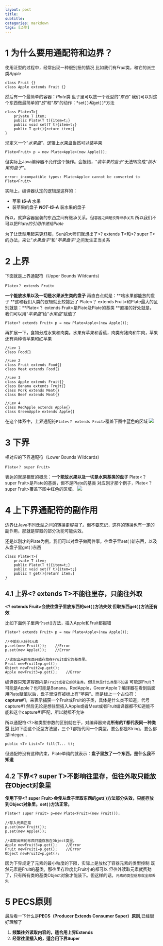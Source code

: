 ```yaml
---
layout: post
title: 
subtitle: 
categories: markdown
tags: [泛型]
---
```




# **1 为什么要用通配符和边界？**

使用泛型的过程中，经常出现一种很别扭的情况
比如我们有*Fruit*类，和它的派生类*Apple*
```
class Fruit {}
class Apple extends Fruit {}
```
然后有一个最简单的容器：*Plate*类
盘子里可以放一个泛型的“*东西*”
我们可以对这个东西做最简单的“*放*”和“*取*”的动作：*set( )*和*get( )*方法

```
class Plate<T>{
    private T item;
    public Plate(T t){item=t;}
    public void set(T t){item=t;}
    public T get(){return item;}
}

```
现定义一个“*水果盘*”，逻辑上水果盘当然可以装苹果
```
Plate<Fruit> p = new Plate<Apple>(new Apple());
```
但实际上Java编译器不允许这个操作。会报错，“*装苹果的盘子*”无法转换成“*装水果的盘子*”。

```
error: incompatible types: Plate<Apple> cannot be converted to Plate<Fruit>
```
实际上，编译器认定的逻辑是这样的：
*   苹果 ***IS-A*** 水果
*   装苹果的盘子 ***NOT-IS-A*** 装水果的盘子

所以，就算容器里装的东西之间有继承关系，但`容器之间是没有继承关系`
所以我们不可以把*Plate<Apple>*的引用传递给*Plate<Fruit>*

为了让泛型用起来更舒服，Sun的大师们就想出了<? extends T>和<? super T>的办法，来让”*水果盘子*“和”*苹果盘子*“之间发生正当关系
# **2 上界**
下面就是上界通配符（Upper Bounds Wildcards）
```
Plate<？ extends Fruit>
```
**一个能放水果以及一切是水果派生类的盘子**
再直白点就是：**啥水果都能放的盘子
**这和我们人类的逻辑就比较接近了
Plate<？ extends Fruit>和Plate<Apple>最大的区别就是：**Plate<？ extends Fruit>是Plate<Fruit>及Plate<Apple>的基类
**直接的好处就是，我们可以用“*苹果盘*”给“*水果盘*”赋值了
```
Plate<? extends Fruit> p = new Plate<Apple>(new Apple());
```
再扩展一下，食物分成水果和肉类，水果有苹果和香蕉，肉类有猪肉和牛肉，苹果还有两种青苹果和红苹果
```
//Lev 1
class Food{}

//Lev 2
class Fruit extends Food{}
class Meat extends Food{}

//Lev 3
class Apple extends Fruit{}
class Banana extends Fruit{}
class Pork extends Meat{}
class Beef extends Meat{}

//Lev 4
class RedApple extends Apple{}
class GreenApple extends Apple{}

```
在这个体系中，上界通配符`Plate<？ extends Fruit>`覆盖下图中蓝色的区域
![](https://upload-images.jianshu.io/upload_images/4685968-d81db3fcf40a62bf.png?imageMogr2/auto-orient/strip%7CimageView2/2/w/1240)
# **3 下界**
相对应的下界通配符（Lower Bounds Wildcards）

```
Plate<？ super Fruit>
```
表达的就是相反的概念：**一个能放水果以及一切是水果基类的盘子**
Plate<？ super Fruit>是Plate<Fruit>的基类，但不是Plate<Apple>的基类
对应刚才那个例子，Plate<？ super Fruit>覆盖下图中红色的区域。
![](https://upload-images.jianshu.io/upload_images/4685968-d58e1ca63eb102fc.png?imageMogr2/auto-orient/strip%7CimageView2/2/w/1240)
#  **4 上下界通配符的副作用**
边界让Java不同泛型之间的转换更容易了。但不要忘记，这样的转换也有一定的副作用。那就是容器的部分功能可能失效。

还是以刚才的Plate为例。我们可以对盘子做两件事，往盘子里set( )新东西，以及从盘子里get( )东西
```
class Plate<T>{
    private T item;
    public Plate(T t){item=t;}
    public void set(T t){item=t;}
    public T get(){return item;}
}

```
## **4.1 上界<? extends T>不能往里存，只能往外取**
**<? extends Fruit>会使往盘子里放东西的set( )方法失效
但取东西get( )方法还有效**

比如下面例子里两个set()方法，插入Apple和Fruit都报错
```
Plate<? extends Fruit> p = new Plate<Apple>(new Apple());

//不能存入任何元素
p.set(new Fruit());    //Error
p.set(new Apple());    //Error

//读取出来的东西只能存放在Fruit或它的基类里。
Fruit newFruit1=p.get();
Object newFruit2=p.get();
Apple newFruit3=p.get();    //Error

```
编译器只知道容器内是`Fruit或者它的派生类`，但`具体是什么类型不知道`
可能是Fruit？可能是Apple？也可能是Banana，RedApple，GreenApple？编译器在看到后面用Plate<Apple>赋值以后，盘子里没有被标上有“苹果”。而是标上一个占位符：**capture#1**，来表示捕获一个Fruit或Fruit的子类，具体是什么类不知道，代号capture#1
然后无论是想往里插入Apple或者Meat或者Fruit编译器都不知道能不能和这个capture#1匹配，所以就都不允许

所以通配符<?>和类型参数<T>的区别就在于，对编译器来说**所有的T都代表同一种类型**
比如下面这个泛型方法里，三个T都指代同一个类型，要么都是String，要么都是Integer...

```
public <T> List<T> fill(T... t);
```
但通配符<?>没有这种约束，Plate<?>单纯的就表示：**盘子里放了一个东西，是什么我不知道**
## **4.2 下界<? super T>不影响往里存，但往外取只能放在Object对象里**
**使用下界<? super Fruit>会使从盘子里取东西的get( )方法部分失效，只能存放到Object对象里。set( )方法正常。**

```
Plate<? super Fruit> p=new Plate<Fruit>(new Fruit());

//存入元素正常
p.set(new Fruit());
p.set(new Apple());

//读取出来的东西只能存放在Object类里。
Apple newFruit3=p.get();    //Error
Fruit newFruit1=p.get();    //Error
Object newFruit2=p.get();

```

因为下界规定了元素的最小粒度的下限，实际上是放松了容器元素的类型控制
既然元素是Fruit的基类，那往里存粒度比Fruit小的都可以
但往外读取元素就费劲了，只有所有类的基类Object对象才能装下。但这样的话，`元素的类型信息就全部丢失`
# **5  PECS原则**
最后看一下什么是**PECS（Producer Extends Consumer Super）原则**,已经很好理解了
1.  **频繁往外读取内容的，适合用上界Extends**
2.  **经常往里插入的，适合用下界Super**
